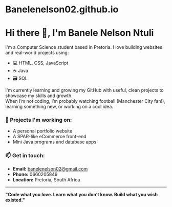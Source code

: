 # Banelenelson02.github.io
# Hi there 👋, I'm Banele Nelson Ntuli

I'm a Computer Science student based in Pretoria. I love building websites and real-world projects using:

- 💻 HTML, CSS, JavaScript
- ☕ Java
- 🗃️ SQL

I'm currently learning and growing my GitHub with useful, clean projects to showcase my skills and growth.  
When I’m not coding, I’m probably watching football (Manchester City fan!), learning something new, or working on a cool idea.

### 🔨 Projects I'm working on:
- A personal portfolio website
- A SPAR-like eCommerce front-end
- Mini Java programs and database apps

### 📫 Get in touch:
- **Email:** banelenelson02@gmail.com
- **Phone:** 0660205849
- **Location:** Pretoria, South Africa

---

**"Code what you love. Learn what you don’t know. Build what you wish existed."**

